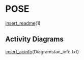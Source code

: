 # POSE

[insert_readme](../../34_ABIF_ACIF_POSE_EXERCISES/GameOfLife/Task.md)(1)

## Activity Diagrams

[insert_acinfo](http://www.plantuml.com/plantuml/proxy?cache=no&src=https://raw.githubusercontent.com/leoggehrer/2324-34_ABIF_ACIF_POSE/master/GameOfLife.ConApp/Diagrams)(Diagrams/ac_info.txt)
